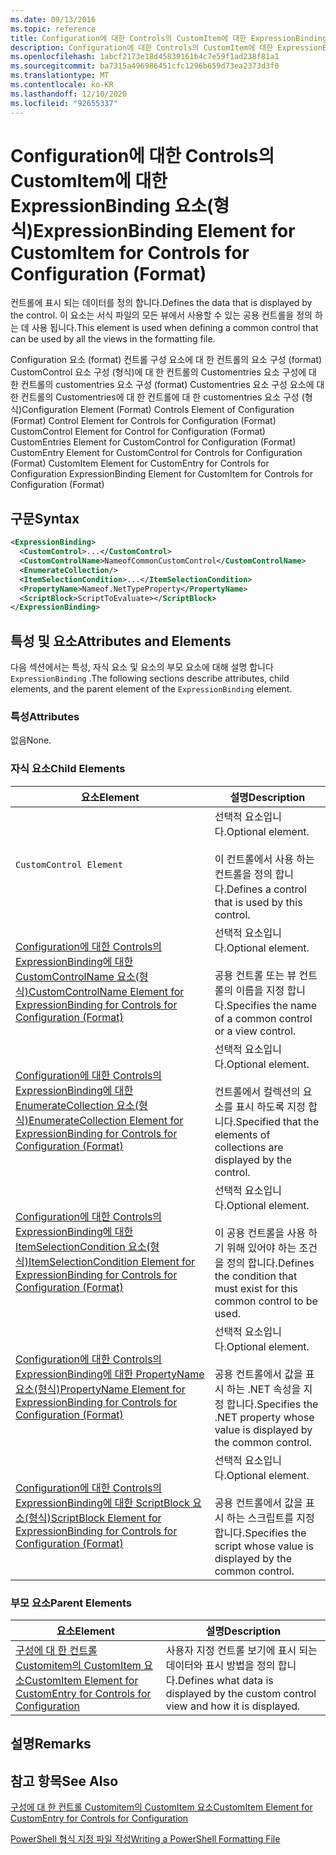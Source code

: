 ```yaml
---
ms.date: 09/13/2016
ms.topic: reference
title: Configuration에 대한 Controls의 CustomItem에 대한 ExpressionBinding 요소(형식)
description: Configuration에 대한 Controls의 CustomItem에 대한 ExpressionBinding 요소(형식)
ms.openlocfilehash: 1abcf2173e18d45839161b4c7e59f1ad238f81a1
ms.sourcegitcommit: ba7315a496986451cfc1296b659d73ea2373d3f0
ms.translationtype: MT
ms.contentlocale: ko-KR
ms.lasthandoff: 12/10/2020
ms.locfileid: "92655337"
---
```

# <a name="expressionbinding-element-for-customitem-for-controls-for-configuration-format"></a><span data-ttu-id="aacab-103">Configuration에 대한 Controls의 CustomItem에 대한 ExpressionBinding 요소(형식)</span><span class="sxs-lookup"><span data-stu-id="aacab-103">ExpressionBinding Element for CustomItem for Controls for Configuration (Format)</span></span>

<span data-ttu-id="aacab-104">컨트롤에 표시 되는 데이터를 정의 합니다.</span><span class="sxs-lookup"><span data-stu-id="aacab-104">Defines the data that is displayed by the control.</span></span> <span data-ttu-id="aacab-105">이 요소는 서식 파일의 모든 뷰에서 사용할 수 있는 공용 컨트롤을 정의 하는 데 사용 됩니다.</span><span class="sxs-lookup"><span data-stu-id="aacab-105">This element is used when defining a common control that can be used by all the views in the formatting file.</span></span>

<span data-ttu-id="aacab-106">Configuration 요소 (format) 컨트롤 구성 요소에 대 한 컨트롤의 요소 구성 (format) CustomControl 요소 구성 (형식)에 대 한 컨트롤의 Customentries 요소 구성에 대 한 컨트롤의 customentries 요소 구성 (format) Customentries 요소 구성 요소에 대 한 컨트롤의 Customentries에 대 한 컨트롤에 대 한 customentries 요소 구성 (형식)</span><span class="sxs-lookup"><span data-stu-id="aacab-106">Configuration Element (Format) Controls Element of Configuration (Format) Control Element for Controls for Configuration (Format) CustomControl Element for Control for Configuration (Format) CustomEntries Element for CustomControl for Configuration (Format) CustomEntry Element for CustomControl for Controls for Configuration (Format) CustomItem Element for CustomEntry for Controls for Configuration ExpressionBinding Element for CustomItem for Controls for Configuration (Format)</span></span>

## <a name="syntax"></a><span data-ttu-id="aacab-107">구문</span><span class="sxs-lookup"><span data-stu-id="aacab-107">Syntax</span></span>

```xml
<ExpressionBinding>
  <CustomControl>...</CustomControl>
  <CustomControlName>NameofCommonCustomControl</CustomControlName>
  <EnumerateCollection/>
  <ItemSelectionCondition>...</ItemSelectionCondition>
  <PropertyName>Nameof.NetTypeProperty</PropertyName>
  <ScriptBlock>ScriptToEvaluate></ScriptBlock>
</ExpressionBinding>
```

## <a name="attributes-and-elements"></a><span data-ttu-id="aacab-108">특성 및 요소</span><span class="sxs-lookup"><span data-stu-id="aacab-108">Attributes and Elements</span></span>

<span data-ttu-id="aacab-109">다음 섹션에서는 특성, 자식 요소 및 요소의 부모 요소에 대해 설명 합니다 `ExpressionBinding` .</span><span class="sxs-lookup"><span data-stu-id="aacab-109">The following sections describe attributes, child elements, and the parent element of the `ExpressionBinding` element.</span></span>

### <a name="attributes"></a><span data-ttu-id="aacab-110">특성</span><span class="sxs-lookup"><span data-stu-id="aacab-110">Attributes</span></span>

<span data-ttu-id="aacab-111">없음</span><span class="sxs-lookup"><span data-stu-id="aacab-111">None.</span></span>

### <a name="child-elements"></a><span data-ttu-id="aacab-112">자식 요소</span><span class="sxs-lookup"><span data-stu-id="aacab-112">Child Elements</span></span>

|<span data-ttu-id="aacab-113">요소</span><span class="sxs-lookup"><span data-stu-id="aacab-113">Element</span></span>|<span data-ttu-id="aacab-114">설명</span><span class="sxs-lookup"><span data-stu-id="aacab-114">Description</span></span>|
|-------------|-----------------|
|`CustomControl Element`|<span data-ttu-id="aacab-115">선택적 요소입니다.</span><span class="sxs-lookup"><span data-stu-id="aacab-115">Optional element.</span></span><br /><br /> <span data-ttu-id="aacab-116">이 컨트롤에서 사용 하는 컨트롤을 정의 합니다.</span><span class="sxs-lookup"><span data-stu-id="aacab-116">Defines a control that is used by this control.</span></span>|
|[<span data-ttu-id="aacab-117">Configuration에 대한 Controls의 ExpressionBinding에 대한 CustomControlName 요소(형식)</span><span class="sxs-lookup"><span data-stu-id="aacab-117">CustomControlName Element for ExpressionBinding for Controls for Configuration (Format)</span></span>](./customcontrolname-element-for-expressionbinding-for-controls-for-configuration-format.md)|<span data-ttu-id="aacab-118">선택적 요소입니다.</span><span class="sxs-lookup"><span data-stu-id="aacab-118">Optional element.</span></span><br /><br /> <span data-ttu-id="aacab-119">공용 컨트롤 또는 뷰 컨트롤의 이름을 지정 합니다.</span><span class="sxs-lookup"><span data-stu-id="aacab-119">Specifies the name of a common control or a view control.</span></span>|
|[<span data-ttu-id="aacab-120">Configuration에 대한 Controls의 ExpressionBinding에 대한 EnumerateCollection 요소(형식)</span><span class="sxs-lookup"><span data-stu-id="aacab-120">EnumerateCollection Element for ExpressionBinding for Controls for Configuration (Format)</span></span>](./enumeratecollection-element-for-expressionbinding-for-controls-for-configuration-format.md)|<span data-ttu-id="aacab-121">선택적 요소입니다.</span><span class="sxs-lookup"><span data-stu-id="aacab-121">Optional element.</span></span><br /><br /> <span data-ttu-id="aacab-122">컨트롤에서 컬렉션의 요소를 표시 하도록 지정 합니다.</span><span class="sxs-lookup"><span data-stu-id="aacab-122">Specified that the elements of collections are displayed by the control.</span></span>|
|[<span data-ttu-id="aacab-123">Configuration에 대한 Controls의 ExpressionBinding에 대한 ItemSelectionCondition 요소(형식)</span><span class="sxs-lookup"><span data-stu-id="aacab-123">ItemSelectionCondition Element for ExpressionBinding for Controls for Configuration (Format)</span></span>](./itemselectioncondition-element-for-expressionbinding-for-controls-for-configuration-format.md)|<span data-ttu-id="aacab-124">선택적 요소입니다.</span><span class="sxs-lookup"><span data-stu-id="aacab-124">Optional element.</span></span><br /><br /> <span data-ttu-id="aacab-125">이 공용 컨트롤을 사용 하기 위해 있어야 하는 조건을 정의 합니다.</span><span class="sxs-lookup"><span data-stu-id="aacab-125">Defines the condition that must exist for this common control to be used.</span></span>|
|[<span data-ttu-id="aacab-126">Configuration에 대한 Controls의 ExpressionBinding에 대한 PropertyName 요소(형식)</span><span class="sxs-lookup"><span data-stu-id="aacab-126">PropertyName Element for ExpressionBinding for Controls for Configuration (Format)</span></span>](./propertyname-element-for-expressionbinding-for-controls-for-configuration-format.md)|<span data-ttu-id="aacab-127">선택적 요소입니다.</span><span class="sxs-lookup"><span data-stu-id="aacab-127">Optional element.</span></span><br /><br /> <span data-ttu-id="aacab-128">공용 컨트롤에서 값을 표시 하는 .NET 속성을 지정 합니다.</span><span class="sxs-lookup"><span data-stu-id="aacab-128">Specifies the .NET property whose value is displayed by the common control.</span></span>|
|[<span data-ttu-id="aacab-129">Configuration에 대한 Controls의 ExpressionBinding에 대한 ScriptBlock 요소(형식)</span><span class="sxs-lookup"><span data-stu-id="aacab-129">ScriptBlock Element for ExpressionBinding for Controls for Configuration (Format)</span></span>](./scriptblock-element-for-expressionbinding-for-controls-for-configuration-format.md)|<span data-ttu-id="aacab-130">선택적 요소입니다.</span><span class="sxs-lookup"><span data-stu-id="aacab-130">Optional element.</span></span><br /><br /> <span data-ttu-id="aacab-131">공용 컨트롤에서 값을 표시 하는 스크립트를 지정 합니다.</span><span class="sxs-lookup"><span data-stu-id="aacab-131">Specifies the script whose value is displayed by the common control.</span></span>|

### <a name="parent-elements"></a><span data-ttu-id="aacab-132">부모 요소</span><span class="sxs-lookup"><span data-stu-id="aacab-132">Parent Elements</span></span>

|<span data-ttu-id="aacab-133">요소</span><span class="sxs-lookup"><span data-stu-id="aacab-133">Element</span></span>|<span data-ttu-id="aacab-134">설명</span><span class="sxs-lookup"><span data-stu-id="aacab-134">Description</span></span>|
|-------------|-----------------|
|[<span data-ttu-id="aacab-135">구성에 대 한 컨트롤 Customitem의 CustomItem 요소</span><span class="sxs-lookup"><span data-stu-id="aacab-135">CustomItem Element for CustomEntry for Controls for Configuration</span></span>](./customitem-element-for-customentry-for-controls-for-configuration-format.md)|<span data-ttu-id="aacab-136">사용자 지정 컨트롤 보기에 표시 되는 데이터와 표시 방법을 정의 합니다.</span><span class="sxs-lookup"><span data-stu-id="aacab-136">Defines what data is displayed by the custom control view and how it is displayed.</span></span>|

## <a name="remarks"></a><span data-ttu-id="aacab-137">설명</span><span class="sxs-lookup"><span data-stu-id="aacab-137">Remarks</span></span>

## <a name="see-also"></a><span data-ttu-id="aacab-138">참고 항목</span><span class="sxs-lookup"><span data-stu-id="aacab-138">See Also</span></span>

[<span data-ttu-id="aacab-139">구성에 대 한 컨트롤 Customitem의 CustomItem 요소</span><span class="sxs-lookup"><span data-stu-id="aacab-139">CustomItem Element for CustomEntry for Controls for Configuration</span></span>](./customitem-element-for-customentry-for-controls-for-configuration-format.md)

[<span data-ttu-id="aacab-140">PowerShell 형식 지정 파일 작성</span><span class="sxs-lookup"><span data-stu-id="aacab-140">Writing a PowerShell Formatting File</span></span>](./writing-a-powershell-formatting-file.md)
